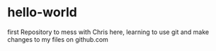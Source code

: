 # hello-world
first Repository to mess with
Chris here, learning to use git and make changes to my files on github.com
